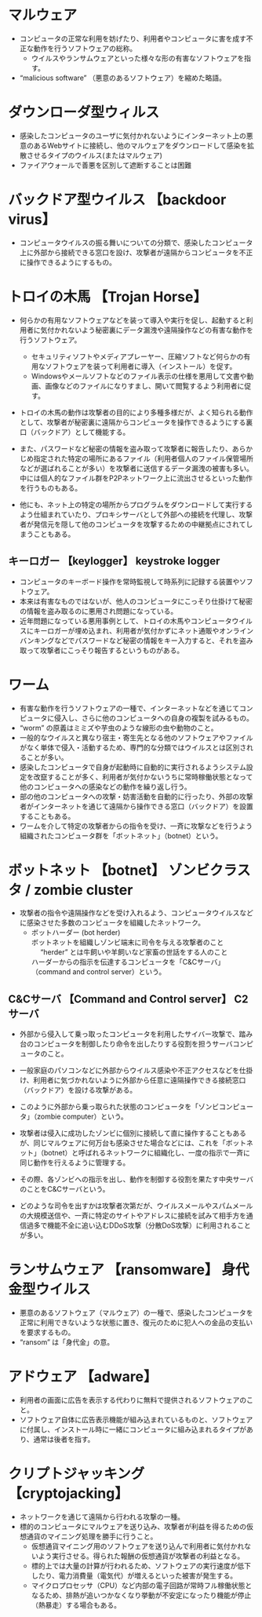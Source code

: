 # マルウェア
- コンピュータの正常な利用を妨げたり、利用者やコンピュータに害を成す不正な動作を行うソフトウェアの総称。
    - ウイルスやランサムウェアといった様々な形の有害なソフトウェアを指す。
- “malicious software” （悪意のあるソフトウェア）を縮めた略語。

# ダウンローダ型ウィルス
- 感染したコンピュータのユーザに気付かれないようにインターネット上の悪意のあるWebサイトに接続し、他のマルウェアをダウンロードして感染を拡散させるタイプのウイルス(またはマルウェア)
- ファイアウォールで善悪を区別して遮断することは困難

# バックドア型ウイルス 【backdoor virus】
- コンピュータウイルスの振る舞いについての分類で、感染したコンピュータ上に外部から接続できる窓口を設け、攻撃者が遠隔からコンピュータを不正に操作できるようにするもの。


# トロイの木馬 【Trojan Horse】
- 何らかの有用なソフトウェアなどを装って導入や実行を促し、起動すると利用者に気付かれないよう秘密裏にデータ漏洩や遠隔操作などの有害な動作を行うソフトウェア。
    - セキュリティソフトやメディアプレーヤー、圧縮ソフトなど何らかの有用なソフトウェアを装って利用者に導入（インストール）を促す。
    - Windowsやメールソフトなどのファイル表示の仕様を悪用して文書や動画、画像などのファイルになりすまし、開いて閲覧するよう利用者に促す。


- トロイの木馬の動作は攻撃者の目的により多種多様だが、よく知られる動作として、攻撃者が秘密裏に遠隔からコンピュータを操作できるようにする裏口（バックドア）として機能する。
- また、パスワードなど秘密の情報を盗み取って攻撃者に報告したり、あらかじめ指定された特定の場所にあるファイル（利用者個人のファイル保管場所などが選ばれることが多い）を攻撃者に送信するデータ漏洩の被害も多い。中には個人的なファイル群をP2Pネットワーク上に流出させるといった動作を行うものもある。

- 他にも、ネット上の特定の場所からプログラムをダウンロードして実行するよう仕組まれていたり、プロキシサーバとして外部への接続を代理し、攻撃者が発信元を隠して他のコンピュータを攻撃するための中継拠点にされてしまうこともある。

## キーロガー 【keylogger】 keystroke logger
- コンピュータのキーボード操作を常時監視して時系列に記録する装置やソフトウェア。
- 本来は有害なものではないが、他人のコンピュータにこっそり仕掛けて秘密の情報を盗み取るのに悪用され問題になっている。
- 近年問題になっている悪用事例として、トロイの木馬やコンピュータウイルスにキーロガーが埋め込まれ、利用者が気付かずにネット通販やオンラインバンキングなどでパスワードなど秘密の情報をキー入力すると、それを盗み取って攻撃者にこっそり報告するというものがある。



# ワーム
- 有害な動作を行うソフトウェアの一種で、インターネットなどを通じてコンピュータに侵入し、さらに他のコンピュータへの自身の複製を試みるもの。
- “worm” の原義はミミズや芋虫のような線形の虫や動物のこと。
- 一般的なウイルスと異なり宿主・寄生先となる他のソフトウェアやファイルがなく単体で侵入・活動するため、専門的な分類ではウイルスとは区別されることが多い。
- 感染したコンピュータで自身が起動時に自動的に実行されるようシステム設定を改竄することが多く、利用者が気付かないうちに常時稼働状態となって他のコンピュータへの感染などの動作を繰り返し行う。
- 部の他のコンピュータへの攻撃・妨害活動を自動的に行ったり、外部の攻撃者がインターネットを通じて遠隔から操作できる窓口（バックドア）を設置することもある。
- ワームを介して特定の攻撃者からの指令を受け、一斉に攻撃などを行うよう組織されたコンピュータ群を「ボットネット」（botnet）という。



# ボットネット 【botnet】 ゾンビクラスタ / zombie cluster
- 攻撃者の指令や遠隔操作などを受け入れるよう、コンピュータウイルスなどに感染させた多数のコンピュータを組織したネットワーク。
    - ボットハーダー (bot herder)  
        ボットネットを組織しゾンビ端末に司令を与える攻撃者のこと  　
        “herder” とは牛飼いや羊飼いなど家畜の世話をする人のこと  
        ハーダーからの指示を伝達するコンピュータを「C&Cサーバ」（command and control server）という。


## C&Cサーバ 【Command and Control server】 C2サーバ
- 外部から侵入して乗っ取ったコンピュータを利用したサイバー攻撃で、踏み台のコンピュータを制御したり命令を出したりする役割を担うサーバコンピュータのこと。

- 一般家庭のパソコンなどに外部からウイルス感染や不正アクセスなどを仕掛け、利用者に気づかれないように外部から任意に遠隔操作できる接続窓口（バックドア）を設ける攻撃がある。
- このように外部から乗っ取られた状態のコンピュータを「ゾンビコンピュータ」（zombie computer）という。

- 攻撃者は侵入に成功したゾンビに個別に接続して直に操作することもあるが、同じマルウェアに何万台も感染させた場合などには、これを「ボットネット」（botnet）と呼ばれるネットワークに組織化し、一度の指示で一斉に同じ動作を行えるように管理する。

- その際、各ゾンビへの指示を出し、動作を制御する役割を果たす中央サーバのことをC&Cサーバという。
- どのような司令を出すかは攻撃者次第だが、ウイルスメールやスパムメールの大規模送信や、一斉に特定のサイトやアドレスに接続を試みて相手方を通信過多で機能不全に追い込むDDoS攻撃（分散DoS攻撃）に利用されることが多い。



# ランサムウェア 【ransomware】 身代金型ウイルス
- 悪意のあるソフトウェア（マルウェア）の一種で、感染したコンピュータを正常に利用できないような状態に置き、復元のために犯人への金品の支払いを要求するもの。
- “ransom” は「身代金」の意。


# アドウェア 【adware】
- 利用者の画面に広告を表示する代わりに無料で提供されるソフトウェアのこと。
- ソフトウェア自体に広告表示機能が組み込まれているものと、ソフトウェアに付属し、インストール時に一緒にコンピュータに組み込まれるタイプがあり、通常は後者を指す。


# クリプトジャッキング 【cryptojacking】
- ネットワークを通じて遠隔から行われる攻撃の一種。
- 標的のコンピュータにマルウェアを送り込み、攻撃者が利益を得るための仮想通貨のマイニング処理を勝手に行うこと。
    - 仮想通貨マイニング用のソフトウェアを送り込んで利用者に気付かれないよう実行させる。得られた報酬の仮想通貨が攻撃者の利益となる。
    - 標的上では大量の計算が行われるため、ソフトウェアの実行速度が低下したり、電力消費量（電気代）が増えるといった被害が発生する。
    - マイクロプロセッサ（CPU）など内部の電子回路が常時フル稼働状態となるため、排熱が追いつかなくなり挙動が不安定になったり機能が停止（熱暴走）する場合もある。


